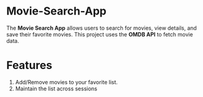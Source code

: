 # Movie-Search-App
The **Movie Search App** allows users to search for movies, view details, and save their favorite movies. This project uses the **OMDB API** to fetch movie data.

# Features
1. Add/Remove movies to your favorite list.
2. Maintain the list across sessions
